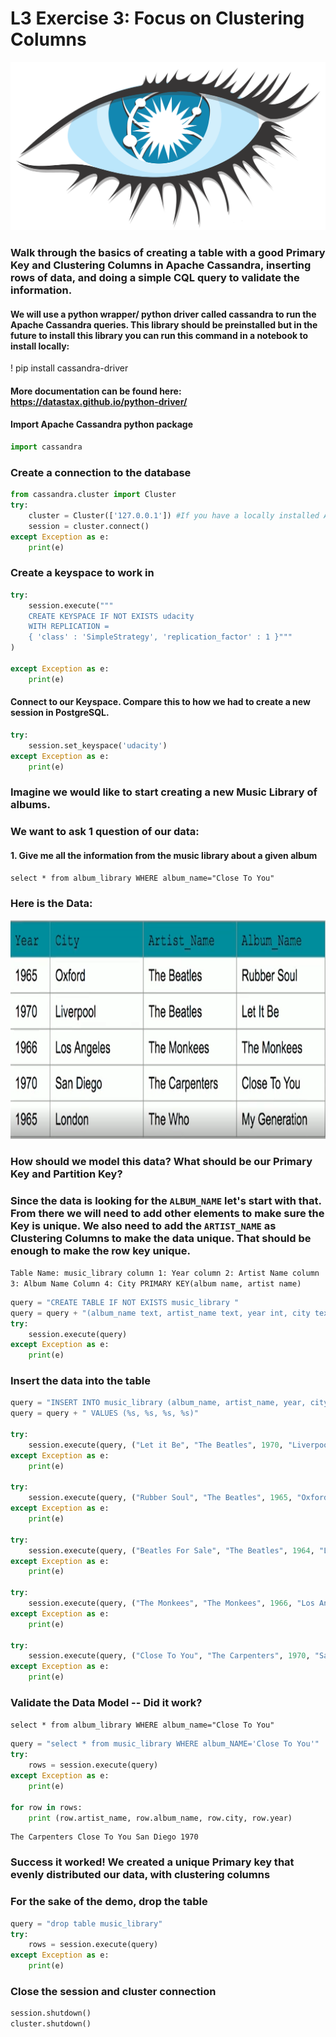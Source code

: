 # L3 Exercise 3: Focus on Clustering Columns
<img src="../images/cassandralogo.png">

### Walk through the basics of creating a table with a good Primary Key and Clustering Columns in Apache Cassandra, inserting rows of data, and doing a simple CQL query to validate the information.

#### We will use a python wrapper/ python driver called cassandra to run the Apache Cassandra queries. This library should be preinstalled but in the future to install this library you can run this command in a notebook to install locally: 
! pip install cassandra-driver
#### More documentation can be found here:  https://datastax.github.io/python-driver/

#### Import Apache Cassandra python package


```python
import cassandra
```

### Create a connection to the database


```python
from cassandra.cluster import Cluster
try: 
    cluster = Cluster(['127.0.0.1']) #If you have a locally installed Apache Cassandra instance
    session = cluster.connect()
except Exception as e:
    print(e)
```

### Create a keyspace to work in 


```python
try:
    session.execute("""
    CREATE KEYSPACE IF NOT EXISTS udacity 
    WITH REPLICATION = 
    { 'class' : 'SimpleStrategy', 'replication_factor' : 1 }"""
)

except Exception as e:
    print(e)
```

#### Connect to our Keyspace. Compare this to how we had to create a new session in PostgreSQL.  


```python
try:
    session.set_keyspace('udacity')
except Exception as e:
    print(e)
```

### Imagine we would like to start creating a new Music Library of albums. 

### We want to ask 1 question of our data:
#### 1. Give me all the information from the music library about a given album
`select * from album_library WHERE album_name="Close To You"`


### Here is the Data:
<img src="../images/table3.png" width="650" height="350">

### How should we model this data? What should be our Primary Key and Partition Key? 

### Since the data is looking for the `ALBUM_NAME` let's start with that. From there we will need to add other elements to make sure the Key is unique. We also need to add the  `ARTIST_NAME` as Clustering Columns to make the data unique. That should be enough to make the row key unique.

`Table Name: music_library
column 1: Year
column 2: Artist Name
column 3: Album Name
Column 4: City
PRIMARY KEY(album name, artist name)`


```python
query = "CREATE TABLE IF NOT EXISTS music_library "
query = query + "(album_name text, artist_name text, year int, city text, PRIMARY KEY (album_name, artist_name))"
try:
    session.execute(query)
except Exception as e:
    print(e)
```

### Insert the data into the table


```python
query = "INSERT INTO music_library (album_name, artist_name, year, city)"
query = query + " VALUES (%s, %s, %s, %s)"

try:
    session.execute(query, ("Let it Be", "The Beatles", 1970, "Liverpool"))
except Exception as e:
    print(e)
    
try:
    session.execute(query, ("Rubber Soul", "The Beatles", 1965, "Oxford"))
except Exception as e:
    print(e)
    
try:
    session.execute(query, ("Beatles For Sale", "The Beatles", 1964, "London"))
except Exception as e:
    print(e)

try:
    session.execute(query, ("The Monkees", "The Monkees", 1966, "Los Angeles"))
except Exception as e:
    print(e)

try:
    session.execute(query, ("Close To You", "The Carpenters", 1970, "San Diego"))
except Exception as e:
    print(e)
```

### Validate the Data Model -- Did it work?
`select * from album_library WHERE album_name="Close To You"`


```python
query = "select * from music_library WHERE album_NAME='Close To You'"
try:
    rows = session.execute(query)
except Exception as e:
    print(e)
    
for row in rows:
    print (row.artist_name, row.album_name, row.city, row.year)
```

    The Carpenters Close To You San Diego 1970
    

### Success it worked! We created a unique Primary key that evenly distributed our data, with clustering columns

### For the sake of the demo, drop the table


```python
query = "drop table music_library"
try:
    rows = session.execute(query)
except Exception as e:
    print(e)

```

### Close the session and cluster connection


```python
session.shutdown()
cluster.shutdown()
```


```python

```

